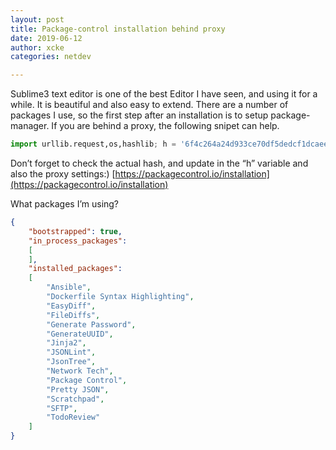 ```yaml
---
layout: post
title: Package-control installation behind proxy
date: 2019-06-12
author: xcke
categories: netdev

---
```

Sublime3 text editor is one of the best Editor I have seen, and using it for a while. It is beautiful and also easy to extend. There are a number of packages I use, so the first step after an installation is to setup package-manager. 
If you are behind a proxy, the following snipet can help.

```python
import urllib.request,os,hashlib; h = '6f4c264a24d933ce70df5dedcf1dcaee' + 'ebe013ee18cced0ef93d5f746d80ef60'; pf = 'Package Control.sublime-package'; ipp = sublime.installed_packages_path(); urllib.request.install_opener( urllib.request.build_opener( urllib.request.ProxyHandler({"http":"http://[proxy_username]:[proxy_password]@[proxy_IP_or_host]:[proxy_port]"})) ); by = urllib.request.urlopen( 'http://sublime.wbond.net/' + pf.replace(' ', '%20')).read(); dh = hashlib.sha256(by).hexdigest(); print('Error validating download (got %s instead of %s), please try manual install' % (dh, h)) if dh != h else open(os.path.join( ipp, pf), 'wb' ).write(by);

```

Don’t forget to check the actual hash, and update in the “h” variable and also the proxy settings:)
[https://packagecontrol.io/installation](https://packagecontrol.io/installation)

What packages I’m using? 

```json
{
	"bootstrapped": true,
	"in_process_packages":
	[
	],
	"installed_packages":
	[
		"Ansible",
		"Dockerfile Syntax Highlighting",
		"EasyDiff",
		"FileDiffs",
		"Generate Password",
		"GenerateUUID",
		"Jinja2",
		"JSONLint",
		"JsonTree",
		"Network Tech",
		"Package Control",
		"Pretty JSON",
		"Scratchpad",
		"SFTP",
		"TodoReview"
	]
}
```

